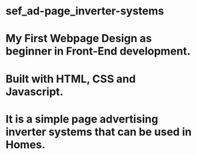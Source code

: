 # sef_ad-page_inverter-systems

# My First Webpage Design as beginner in Front-End development.

# Built with HTML, CSS and Javascript.

# It is a simple page advertising inverter systems that can be used in Homes.
